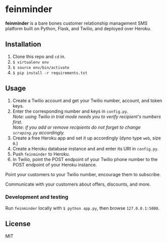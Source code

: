# feinminder

**feinminder** is a bare bones customer relationship management SMS platform built on Python, Flask, and Twilio, and deployed over Heroku.

## Installation

1. Clone this repo and `cd` in.
2. `$ virtualenv env`
3. `$ source env/bin/activate`
4. `$ pip install -r requirements.txt`

## Usage

1. Create a Twilio account and get your Twilio number, account, and token keys.
1. Enter the corresponding number and keys in `config.py`.  
    *Note: using Twilio in trial mode needs you to verify recipient's numbers first.*  
    *Note: if you add or remove recipients do not forget to change `scraping.py` accordingly.*
1. Create a free Heroku app and set it up accordingly (dyno type `web`, size `0`.)
1. Create a Heroku database instance and and enter its URI in `config.py`.
1. Push `feinminder` to Heroku.
1. In Twilio, point the POST endpoint of your Twilio phone number to the POST endpoint of your Heroku instance.

Point your customers to your Twilio number, encourage them to subscribe.

Communicate with your customers about offers, discounts, and more.

### Development and testing 

Run `feinminder` locally with `$ python app.py`, then browse `127.0.0.1:5000`.

## License

MIT
